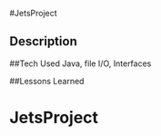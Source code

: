 #JetsProject	

## Description 

##Tech Used
Java, file I/O, Interfaces

##Lessons Learned
# JetsProject
